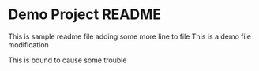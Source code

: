 # Demo Project README

This is sample readme file
adding some more line to file
This is a demo file modification

This is bound to cause some trouble